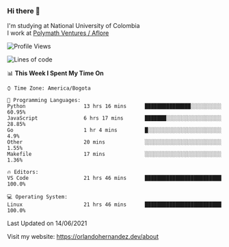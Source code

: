 ### Hi there 👋


<!--**AR4Z/AR4Z** is a ✨ _special_ ✨ repository because its `README.md` (this file) appears on your GitHub profile.

Here are some ideas to get you started:-->
I'm studying at National University of Colombia
<br>
I work at <a href="https://www.aflore.co/">Polymath Ventures / Aflore</a>
<br>

<!--START_SECTION:waka-->
![Profile Views](http://img.shields.io/badge/Profile%20Views-4-blue)

![Lines of code](https://img.shields.io/badge/From%20Hello%20World%20I%27ve%20Written-3.5%20million%20lines%20of%20code-blue)

📊 **This Week I Spent My Time On** 

```text
⌚︎ Time Zone: America/Bogota

💬 Programming Languages: 
Python                   13 hrs 16 mins      ███████████████░░░░░░░░░░   60.95% 
JavaScript               6 hrs 17 mins       ███████░░░░░░░░░░░░░░░░░░   28.85% 
Go                       1 hr 4 mins         █░░░░░░░░░░░░░░░░░░░░░░░░   4.9% 
Other                    20 mins             ░░░░░░░░░░░░░░░░░░░░░░░░░   1.55% 
Makefile                 17 mins             ░░░░░░░░░░░░░░░░░░░░░░░░░   1.36%

🔥 Editors: 
VS Code                  21 hrs 46 mins      █████████████████████████   100.0%

💻 Operating System: 
Linux                    21 hrs 46 mins      █████████████████████████   100.0%

```


 Last Updated on 14/06/2021
<!--END_SECTION:waka-->


Visit my website: https://orlandohernandez.dev/about

